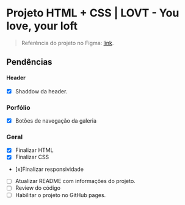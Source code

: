 # Projeto HTML + CSS | LOVT - You love, your loft

> Referência do projeto no Figma: [link](https://www.figma.com/file/sx1wvTbw3k8w31YYBfmdZp/Exercicio01?node-id=0%3A1).

## Pendências

#### Header
- [x] Shaddow da header.

### Porfólio

- [x] Botões de navegação da galeria

### Geral

- [x] Finalizar HTML
- [x] Finalizar CSS
- [x]Finalizar responsividade
- [ ] Atualizar README com informações do projeto.
- [ ] Review do código
- [ ] Habilitar o projeto no GitHub pages.
